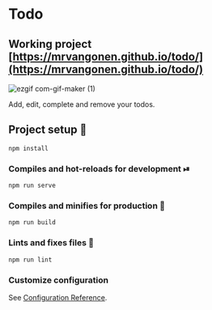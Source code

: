 # Todo

## Working project [https://mrvangonen.github.io/todo/](https://mrvangonen.github.io/todo/)
![ezgif com-gif-maker (1)](https://user-images.githubusercontent.com/44434778/129904096-05363dd1-3a47-4203-8efc-ee8571ce8db6.gif)

Add, edit, complete and remove your todos.

## Project setup 📂
```
npm install
```

### Compiles and hot-reloads for development ⏯
```
npm run serve
```

### Compiles and minifies for production 🥑
```
npm run build
```

### Lints and fixes files 🧹
```
npm run lint
```

### Customize configuration
See [Configuration Reference](https://cli.vuejs.org/config/).
